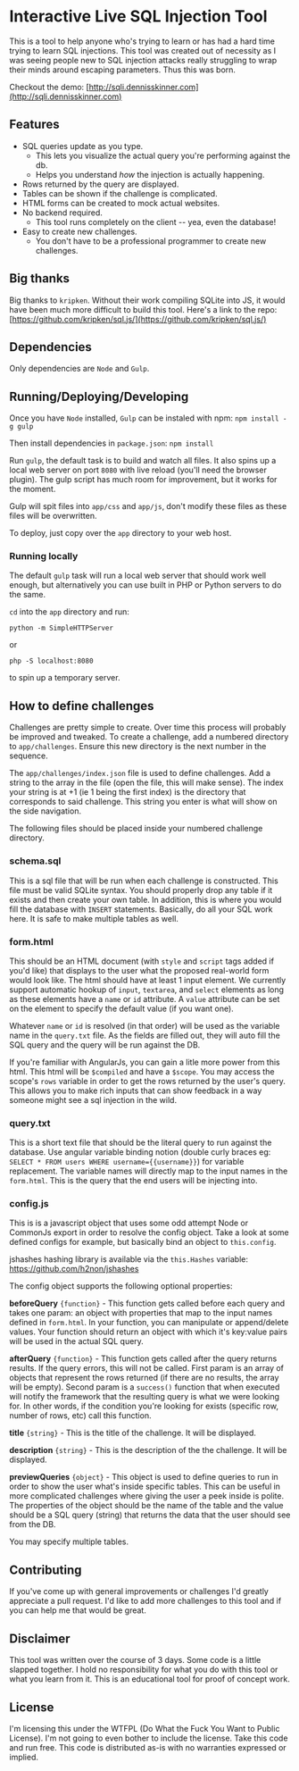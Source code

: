 # Interactive Live SQL Injection Tool

This is a tool to help anyone who's trying to learn or has had a hard time 
trying to learn SQL injections. This tool was created out of necessity as I was 
seeing people new to SQL injection attacks really struggling to wrap their minds 
around escaping parameters. Thus this was born.

Checkout the demo: 
[http://sqli.dennisskinner.com](http://sqli.dennisskinner.com)

## Features
- SQL queries update as you type.
    + This lets you visualize the actual query you're performing against the db.
    + Helps you understand _how_ the injection is actually happening.
- Rows returned by the query are displayed.
- Tables can be shown if the challenge is complicated.
- HTML forms can be created to mock actual websites.
- No backend required.
    + This tool runs completely on the client -- yea, even the database!
- Easy to create new challenges.
    + You don't have to be a professional programmer to create new challenges.

## Big thanks
Big thanks to `kripken`. Without their work compiling SQLite into JS, it would 
have been much more difficult to build this tool. Here's a link to the repo: 
[https://github.com/kripken/sql.js/](https://github.com/kripken/sql.js/)

## Dependencies
Only dependencies are `Node` and `Gulp`. 

## Running/Deploying/Developing 
Once you have `Node` installed, `Gulp` can be instaled with npm: 
`npm install -g gulp`

Then install dependencies in `package.json`: `npm install`

Run `gulp`, the default task is to build and watch all files. It also spins up
a local web server on port `8080` with live reload (you'll need the browser 
plugin). The gulp script has much room for improvement, but it works for the 
moment.

Gulp will spit files into `app/css` and `app/js`, don't modify these files as 
these files will be overwritten.

To deploy, just copy over the `app` directory to your web host. 

### Running locally
The default `gulp` task will run a local web server that should work well enough,
but alternatively you can use built in PHP or Python servers to do the same.
 
`cd` into the `app` directory and run:

`python -m SimpleHTTPServer`

or

`php -S localhost:8080`

to spin up a temporary server.


## How to define challenges
Challenges are pretty simple to create. Over time this process will probably be 
improved and tweaked. To create a challenge, add a numbered directory to 
`app/challenges`. Ensure this new directory is the next number in the sequence.

The `app/challenges/index.json` file is used to define challenges. Add a string 
to the array in the file (open the file, this will make sense). The index your 
string is at +1 (ie 1 being the first index) is the directory that corresponds 
to said challenge. This string you enter is what will show on the side 
navigation.

The following files should be placed inside your numbered challenge directory.

### schema.sql
This is a sql file that will be run when each challenge is constructed. This 
file must be valid SQLite syntax. You should properly drop any table if it 
exists and then create your own table. In addition, this is where you would fill
the database with `INSERT` statements. Basically, do all your SQL work here. It 
is safe to make multiple tables as well. 

### form.html
This should be an HTML document (with `style` and `script` tags added if you'd
like) that displays to the user what the proposed real-world form would look 
like. The html should have at least 1 input element. We currently support 
automatic hookup of `input`, `textarea`, and `select` elements as long as these 
elements have a `name` or `id` attribute. A `value` attribute can be set on the 
element to specify the default value (if you want one). 

Whatever `name` or `id` is resolved (in that order) will be used as the variable 
name in the `query.txt` file. As the fields are filled out, they will auto fill 
the SQL query and the query will be run against the DB. 

If you're familiar with AngularJs, you can gain a litle more power from this 
html. This html will be `$compiled` and have a `$scope`. You may access the 
scope's `rows` variable in order to get the rows returned by the user's query. 
This allows you to make rich inputs that can show feedback in a way someone 
might see a sql injection in the wild.

### query.txt
This is a short text file that should be the literal query to run against the 
database. Use angular variable binding notion (double curly braces eg: 
`SELECT * FROM users WHERE username={{username}}`) for 
variable replacement. The variable names will directly map to the input names in
the `form.html`. This is the query that the end users will be injecting into.

### config.js
This is is a javascript object that uses some odd attempt Node or CommonJs 
export in order to resolve the config object. Take a look at some defined 
configs for example, but basically bind an object to `this.config`. 

jshashes hashing library is available via the `this.Hashes` variable:
https://github.com/h2non/jshashes

The config object supports the following optional properties:

**beforeQuery** `{function}` - This function gets called before each query and 
takes one param: an object with properties that map to the input names defined 
in `form.html`. In your function, you can manipulate or append/delete values. 
Your function should return an object with which it's key:value pairs will be 
used in the actual SQL query.

**afterQuery** `{function}` - This function gets called after the query returns 
results. If the query errors, this will not be called. First param is an 
array of objects that represent the rows returned (if there are no results, the 
array will be empty). Second param is a `success()` function that when executed 
will notify the framework that the resulting query is what we were looking for.
In other words, if the condition you're looking for exists (specific row, 
number of rows, etc) call this function. 

**title** `{string}` - This is the title of the challenge. It will be displayed.

**description** `{string}` - This is the description of the the challenge. It
will be displayed. 

**previewQueries** `{object}` - This object is used to define queries to run 
in order to show the user what's inside specific tables. This can be useful in 
more complicated challenges where giving the user a peek inside is polite. The 
properties of the object should be the name of the table and the value should be
a SQL query (string) that returns the data that the user should see from the DB.

You may specify multiple tables.


## Contributing
If you've come up with general improvements or challenges I'd greatly appreciate
a pull request. I'd like to add more challenges to this tool and if you can help
me that would be great. 

## Disclaimer
This tool was written over the course of 3 days. Some code is a little slapped 
together. I hold no responsibility for what you do with this tool or what you 
learn from it. This is an educational tool for proof of concept work.

## License
I'm licensing this under the WTFPL (Do What the Fuck You Want to Public License).
I'm not going to even bother to include the license. Take this code and run free. 
This code is distributed as-is with no warranties expressed or implied.  
